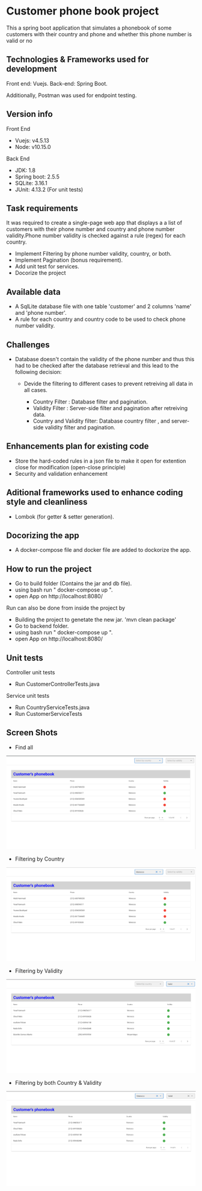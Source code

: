 # Customer phone book project

This a spring boot application that simulates a phonebook of some customers with their country and phone and whether this phone number is valid or no

## Technologies & Frameworks used for development

Front end: Vuejs.
Back-end: Spring Boot.

Additionally, Postman was used for endpoint testing.

## Version info

Front End
* Vuejs: v4.5.13
* Node: v10.15.0

Back End
* JDK: 1.8
* Spring boot: 2.5.5
* SQLite: 3.16.1
* JUnit: 4.13.2 (For unit tests)

## Task requirements

It was required to create a single-page web app that displays a a list of customers with their phone number and country and phone number validity.Phone number validity is checked against a rule (regex) for each country.

* Implement Filtering by phone number validity, country, or both.
* Implement Pagination (bonus requirement).
* Add unit test for services.
* Docorize the project

## Available data

* A SqlLite database file with one table 'customer' and 2 columns 'name' and 'phone number'.
* A rule for each country and country code to be used to check phone number validity.

## Challenges

* Database doesn't contain the validity of the phone number and thus this had to be checked after the database retrieval and this lead to the following decision:
  * Devide the filtering to different cases to prevent retreiving all data in all cases. 

    * Country Filter : Database filter and pagination.
    * Validity Filter : Server-side filter and pagination after retreiving data.
    * Country and Validity filter: Database country filter , and server-side validity filter and pagination.

## Enhancements plan for existing code

* Store the hard-coded rules in a json file to make it open for extention close for modification (open-close principle) 
* Security and validation enhancement 

## Aditional frameworks used to enhance coding style and cleanliness

* Lombok (for getter & setter generation).

## Docorizing the app
* A docker-compose file and docker file are added to dockorize the app.

## How to run the project 

* Go to build folder (Contains the jar and db file).
* using bash run " docker-compose up ".
* open App on http://localhost:8080/

Run can also be done from inside the project by 

* Building the project to genetate the new jar. 'mvn clean package'
* Go to backend folder.
* using bash run " docker-compose up ".
* open App on http://localhost:8080/

## Unit tests

Controller unit tests

* Run CustomerControllerTests.java

Service unit tests

* Run CountryServiceTests.java
* Run CustomerServiceTests

## Screen Shots

* Find all

![](Screenshots/show_all.PNG)

* Filtering by Country

![](Screenshots/Filter_by_country.PNG)

* Filtering by Validity

![](Screenshots/Filter_by_validity.PNG)

* Filtering by both Country & Validity

![](Screenshots/Filter_by_both.PNG)






